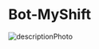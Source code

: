 # Bot-MyShift
![descriptionPhoto](https://github.com/user-attachments/assets/d2b9e45e-03d9-457d-9eab-bb13e483a3be)

